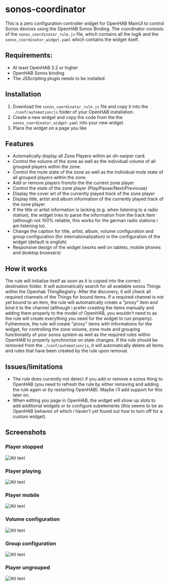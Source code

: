 # sonos-coordinator
This is a zero configuration controller widget for OpenHAB MainUI to control Sonos devices using the OpenHAB Sonos Binding.
The coordinator consists of the `sonos_coordinator_rule.js` file, which contains all the logik and the `sonos_coordinator_widget.yaml` which contains the widget itself.

## Requirements:
- At least OpenHAB 3.2 or higher
- OpenHAB Sonos binding
- The JSScripting plugin needs to be installed

## Installation
1. Download the `sonos_coordinator_rule.js` file and copy it into the `./conf/automation/js` folder of your OpenHAB installation. 
2. Create a new widget and copy the code from the the `sonos_coordinator_widget.yaml` into your new widget.
3. Place the widget on a page you like

## Features
- Automatically display all Zone Players within an oh-swiper card.
- Control the volume of the zone as well as the individual volume of all grouped players within the zone.
- Control the mute state of the zone as well as the individual mute state of all grouped players within the zone.
- Add or remove players from/to the the current zone player
- Control the state of the zone player (Play/Pause/Next/Previouse)
- Display the cover art of the currently played track of the zone player
- Display title, artist and album information of the currently played track of the zone player
- If the title or artist information is lacking (e.g. when listening to a radio station), the widget tries to parse the information from the track item 
  (although not 100% reliable, this works for the german radio stations i am listening to).
- Change the caption for title, artist, album, volume configuration and group configuration (for internationalization) in the configuration of the widget (default is english)
- Responsive design of the widget (works well on tablets, mobile phones and desktop browsers)

## How it works
The rule will initialize itself as soon as it is copied into the correct destination folder. It will automatically search for all available sonos Things within the
Openhab ThingRegistry. After the discovery, it will check all required channels of the Things for bound items. If a required channel is not yet bound to an item, 
the rule will automatically create a "proxy" item and bind it to the channel (although i prefer creating the items manually and adding them properly to the model of OpenHAB,
you wouldn't need to as the rule will create everything you need for the widget to run properly).
Futhermore, the rule will create "proxy" items with informations for the widget, for controlling the zone volume, zone mute and grouping functionality of your 
sonos system as well as the required rules within OpenHAB to properly synchronize on state changes.
If the rule should be removed from the `./conf/automation/js`, it will automatically delete all items and rules that have been created by the rule upon removal.

## Issues/limitations
- The rule does currently not detect if you add or remove a sonos thing to OpenHAB (you need to refresh the rule by either removing and adding the rule again or 
  by restarting OpenHAB). Maybe i'll add support for this later on.
- When editing you page in OpenHAB, the widget will show up slots to add additional widgets or to configure subelements (this seems to be an OpenHAB behavior of which i haven't yet found out how to turn off
  for a custom widget).
  
## Screenshots
### Player stopped 
![Alt text](player_stopped.png?raw=true "Player stopped")
  ### Player playing
![Alt text](player_playing.png?raw=true "Player playing")
  ### Player mobile
![Alt text](player_playing_mobile.png?raw=true "Player mobile")
### Volume configuration
![Alt text](player_volume_configuration.png?raw=true "Volume configuration")  
### Group configuration
![Alt text](player_grouping_configuration.png?raw=true "Group configuration")  
### Player ungrouped
![Alt text](player_ungrouped.png?raw=true "Player ungrouped")
    
